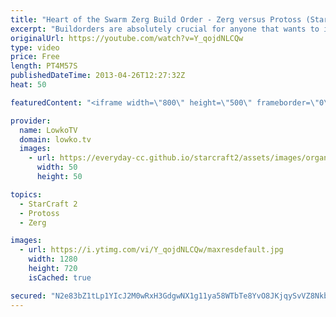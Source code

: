 ```yaml
---
title: "Heart of the Swarm Zerg Build Order - Zerg versus Protoss (StarCraft 2)"
excerpt: "Buildorders are absolutely crucial for anyone that wants to improve in StarCraft II. I can not stress enough how important clean and clear execution will help you in the long run. It's not as easy as you think it is. Unless your mind is clear, and you execute the build order without any problems whatsoever,"
originalUrl: https://youtube.com/watch?v=Y_qojdNLCQw
type: video
price: Free
length: PT4M57S
publishedDateTime: 2013-04-26T12:27:32Z
heat: 50

featuredContent: "<iframe width=\"800\" height=\"500\" frameborder=\"0\" src=\"https://www.youtube.com/embed/Y_qojdNLCQw\" allow=\"accelerometer; autoplay; encrypted-media; gyroscope; picture-in-picture\" allowfullscreen></iframe>"

provider:
  name: LowkoTV
  domain: lowko.tv
  images:
    - url: https://everyday-cc.github.io/starcraft2/assets/images/organizations/lowko.tv-50x50.jpg
      width: 50
      height: 50

topics:
  - StarCraft 2
  - Protoss
  - Zerg

images:
  - url: https://i.ytimg.com/vi/Y_qojdNLCQw/maxresdefault.jpg
    width: 1280
    height: 720
    isCached: true

secured: "N2e83bZ1tLp1YIcJ2M0wRxH3GdgwNX1g11ya58WTbTe8YvO8JKjqySvVZ8NkbuTZL8xMlLXoGNbh/zTS5Utgwh+RLflpSSA5YyODYIzG9ZA4X7ahOG2FhVencBA/B8omeFsku8bCIrP45vzeIrELIRJVsAY2h+FqWs54ficXUQgvTv73DiaKICFyZCsJRpZb0AIKqNfg9XRiHDBhNnb7nhOCyk3gm5Ah4OY4uxKLEbxFHW9XR/ASAsolKnyLNZw5hUsaS/Mdnz9uy2YFIfrlul7g1hgwz/1LczoDEPetbAolw+GAl4mHas8rQAcr3jqaO0mnnOqffJ/3GV4Ya/EvvEyvNzXa1+gi5ZY3+zJdBtdKGDwZYryAW0DUcgSWec4+PNzvh2RRutlxfPrS5ZuoQz/hP2rVKbyEpDgAvRFjeXs=;2IjuOj1id2TUZyHvVKlZlw=="
---
```


